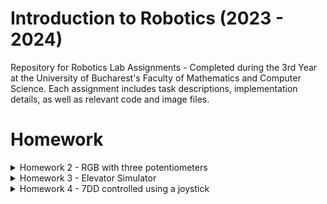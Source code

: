 # Introduction to Robotics (2023 - 2024)

Repository for Robotics Lab Assignments - Completed during the 3rd Year at the University of Bucharest's Faculty of Mathematics and Computer Science. Each assignment includes task descriptions, implementation details, as well as relevant code and image files.


# Homework
<details>
<summary>Homework 2 - RGB with three potentiometers</summary>

## Requirements

Use a separate potentiometer for controlling each color of the RGB LED: Red, Green, and Blue. This control must leverage digital electronics. Specifically, you need to read the potentiometer's value with Arduino and then write a mapped value to the LED pins.

## Photo of the circuit

![RGB LED](https://github.com/Ciocanesku/IntroductionToRobotics/assets/103603726/e1b534ac-20ef-4651-91b1-f876045eacea)

## Link for video

[Watch the video](https://www.youtube.com/shorts/guyWlb159wo)

## Code

```arduino
// declarare pini led
const int ledPinGreen = 8;
const int ledPinBlue = 9;
const int ledPinRed = 10;

//declarare pini potentiometre
const int potPinRed = A2;
const int potPinBlue = A1;
const int potPinGreen = A0;

//declarare valori led-uri
int redPinVal = 0;
int bluePinVal = 0;
int greenPinVal = 0;

//declarare valori potentiometre
int redPotVal = 0;
int bluePotVal = 0;
int greenPotVal = 0;

void setup() {

  Serial.begin(9600);
}

void loop() {
    //citire valori potentiometre
    redPotVal = analogRead(potPinRed);
    bluePotVal = analogRead(potPinBlue);
    greenPotVal = analogRead(potPinGreen);


    //scriere valori pini led cu functia map()
    redPinVal = map(redPotVal, 0, 1023, 0, 255); 
    greenPinVal = map(greenPotVal, 0, 1023, 0, 255); 
    bluePinVal = map(bluePotVal, 0, 1023, 0, 255);  

    //setare culori RGB
    analogWrite(ledPinRed,redPinVal);
    analogWrite(ledPinGreen,greenPinVal);
    analogWrite(ledPinBlue,bluePinVal);
}
```
</details>

<details>
  <summary>Homework 3 - Elevator Simulator</summary>

## Requirements
This project simulates a 3-floor elevator using the Arduino platform. It includes LED indicators, buttons for each floor, a buzzer for audio feedback, and implements a control system to manage elevator movements and user interactions.
- LED Indicators: Each of the 3 LEDs represents one of the 3 floors. The LED corresponding to the current floor lights up. An additional LED represents the elevator's operational state, blinking when the elevator is moving and remaining static when stationary.

- Buttons: Three buttons are implemented to simulate call buttons from the 3 floors. When pressed, the elevator simulates movement towards the pressed floor after a short interval (2-3 seconds).

- Buzzer: The buzzer provides audio feedback in the following scenarios:
  - Elevator arriving at the desired floor (something resembling a "cling").
  - Elevator doors closing and movement (split into two different sounds).

- State Change & Timers: The system handles state changes and timers. If the elevator is already at the desired floor, pressing the button for that floor has no effect. Otherwise, after a button press, the elevator waits for the doors to close and then moves to the corresponding floor. If the elevator is in movement, it either does nothing or stacks its decision (gets to the first programmed floor, opens the doors, waits, closes them, and then goes to the next desired floor).

- Debounce: Debounce is implemented for the buttons to avoid unintentional repeated button presses.

## Components
- 4 LEDs for floor indicators and elevator state
- 4 resistors, 3-220 ohm for floor LEDs and 1-330 ohm for elevator LED (they should be between 220-330, it just happened to have those 4 near me when I made the circuit)
- 3 push buttons for call buttons
- Buzzer for audio feedback

## Photo of the circuit
![ELEVATOR-SIMULATOR](https://github.com/Ciocanesku/IntroductionToRobotics/assets/103603726/b84ffb8b-ae7e-40e3-a5bd-a8ae528422d4)

## Video
[Watch the video](https://youtube.com/shorts/rlsuzNrGbUo)

## Code
```arduino
// Declare all the pins
const int pinButtonFirstFloor = 2;
const int pinButtonSecondFloor = 3;
const int pinButtonThirdFloor = 4;

const int pinLedFirstFloor = 8;
const int pinLedSecondFloor = 9;
const int pinLedThirdFloor = 10;
const int pinLedElevator = 11;

const int pinBuzzer = 13;

// Declare initial states
byte stateButtonFirstFloor = LOW;
byte stateButtonSecondFloor = LOW;
byte stateButtonThirdFloor = LOW;

byte stateLedFirstFloor = LOW;
byte stateLedSecondFloor = LOW;
byte stateLedThirdFloor = LOW;
byte stateLedElevator = LOW;

byte stateBuzzer = LOW;

// Declare the buzzer tone values
int buzzerToneClosing = 1000;
int buzzerToneMoving = 500;
int buzzerToneArriving = 2000;



// Variables for elevator state
int currentFloor = 1;  
int nextFloor = 1; 
int doorCloseTime = 0;  
const int doorCloseDuration = 2000;  
byte doorClose = false;
int ledElevatorBlinkTime = 500;
int ledElevatorLastBlinkTime = 0;

// Elevator level-switching variables
bool levelSwitching = false;
int levelSwitchEndTime = 0;
const int levelSwitchTime = 2000; 
const int arrivingTime = 100;
int arrivingTimeEnd = 0;
bool arrivedNextFloor = false;

// Button-press queue
const int maxQueueSize = 5;
int buttonPressQueue[maxQueueSize];  
int queueFront = 0;
int queueRear = 0;
int queueSize = 0;

// Debounce variables
const int time = 50;  
int lastTime = 0;

void setup() {
  pinMode(pinButtonFirstFloor, INPUT_PULLUP);
  pinMode(pinButtonSecondFloor, INPUT_PULLUP);
  pinMode(pinButtonThirdFloor, INPUT_PULLUP);

  pinMode(pinLedFirstFloor, OUTPUT);
  pinMode(pinLedSecondFloor, OUTPUT);
  pinMode(pinLedThirdFloor, OUTPUT);
  pinMode(pinLedElevator, OUTPUT);

  pinMode(pinBuzzer, OUTPUT);
}

void loop() {
// Read button states and apply the handleButtonPress function
  byte readingButtonFirstFloor = digitalRead(pinButtonFirstFloor);
  byte readingButtonSecondFloor = digitalRead(pinButtonSecondFloor);
  byte readingButtonThirdFloor = digitalRead(pinButtonThirdFloor);


  if (millis() - lastTime >= time) {  //debouncing line
    if (readingButtonFirstFloor != stateButtonFirstFloor) { //checking if any button is pressed, if it is, we add the value in the queue
      if (readingButtonFirstFloor == LOW) {
        addToQueue(1);
      }
      stateButtonFirstFloor = readingButtonFirstFloor;
      lastTime = millis();
    }

    if (readingButtonSecondFloor != stateButtonSecondFloor) {
      if (readingButtonSecondFloor == LOW) {
        addToQueue(2);
      }
      stateButtonSecondFloor = readingButtonSecondFloor;
      lastTime = millis();
    }

    if (readingButtonThirdFloor != stateButtonThirdFloor) {
      if (readingButtonThirdFloor == LOW) {
        addToQueue(3);
      }
      stateButtonThirdFloor = readingButtonThirdFloor;
      lastTime = millis();
    }
  }
   
   if(queueSize > 0 && !doorClose && !levelSwitching && !arrivedNextFloor){ //if we have elements in queue and we are not "using" the elevator we can go to the next button pressed 
    nextFloor = buttonPressQueue[queueFront];

    if (nextFloor != currentFloor)  // if the next floor is not the one we are currently at, we can start the trip
    {
      doorClose=true;
      currentFloor=nextFloor;
      levelSwitching = false;
      arrivedNextFloor = false;
      doorCloseTime = millis() + doorCloseDuration;
      levelSwitchEndTime = doorCloseTime + levelSwitchTime;
      arrivingTimeEnd = levelSwitchEndTime + arrivingTime;
      stateLedElevator = HIGH;
      digitalWrite(pinLedElevator, stateLedElevator);
    }
    
    removeFromQueue();
   }

  if(doorClose) //while the door is closing, we hear the sound
    {soundBuzzer(1);}

  if (doorClose && millis() >= doorCloseTime) {  //start timer for closing doors, turn all the leds off
    stateLedFirstFloor = LOW;
    stateLedSecondFloor = LOW;
    stateLedThirdFloor = LOW;
    digitalWrite(pinLedFirstFloor,stateLedFirstFloor);
    digitalWrite(pinLedSecondFloor,stateLedSecondFloor);
    digitalWrite(pinLedThirdFloor, stateLedSecondFloor);
    if (!levelSwitching) {
      levelSwitching = true;
    }
    doorClose= false;
    noTone(pinBuzzer);
  }

   if (levelSwitching && (millis() - ledElevatorLastBlinkTime >= ledElevatorBlinkTime)) { //led blinks while level switching
    ledElevatorLastBlinkTime = millis();
    digitalWrite(pinLedElevator, !digitalRead(pinLedElevator)); 
  }

  if(levelSwitching)
  {soundBuzzer(2);}

  if(levelSwitching && millis() >= levelSwitchEndTime) //end the transition
  {
    levelSwitching=false;
    if(!arrivedNextFloor)
      arrivedNextFloor = true;
    noTone(pinBuzzer);
  }

    if(!levelSwitching && !doorClose) //after the transition is made, we turn on the led for current level
  {
  digitalWrite(pinLedFirstFloor, currentFloor == 1 ? HIGH : LOW);
  digitalWrite(pinLedSecondFloor, currentFloor == 2 ? HIGH : LOW);
  digitalWrite(pinLedThirdFloor, currentFloor == 3 ? HIGH : LOW);
  }

  if(arrivedNextFloor) // check if arrived next floor to sound buzzer
    {
      soundBuzzer(3);
    }
  
    if(arrivedNextFloor && millis() >= arrivingTimeEnd) //end the transition
  {
    arrivedNextFloor = false;
    noTone(pinBuzzer);
  }


}


void addToQueue(int floor){  //function for adding elements to queue
  if (queueSize < maxQueueSize) {
    buttonPressQueue[queueRear] = floor;
    queueRear = queueRear + 1;
    queueSize++;
  }
}

void removeFromQueue(){  //function for removing 
  if(queueSize>0)
  {
    for(int i = queueFront; i<queueRear ; i++)
    {
      buttonPressQueue[i]=buttonPressQueue[i+1];
    }
    queueRear = queueRear-1;
    queueSize--;
  }
}

void soundBuzzer(int buzzerType) { //function for the two types of buzzers
  if (buzzerType == 1) {
    // sound moving
    tone(pinBuzzer, buzzerToneMoving, levelSwitchTime);
  }
  if (buzzerType == 2) {
    // sound door closing
    tone(pinBuzzer, buzzerToneClosing, doorCloseDuration);
  }
  if(buzzerType == 3){
    // sound arriving
    tone(pinBuzzer, buzzerToneArriving, arrivingTime);
  }
}
```

</details>

<details>
<summary>Homework 4 - 7DD controlled using a joystick</summary>

## Requirements
Use the joystick to control the position ofthe segment and ”draw” on the display.  The movement between segments should be natural, meaning they should jump from the current positiononly to neighbors, but without passing through ”walls”. The  initial  position  should  be  on  the  DP.  The  current position always blinks (irrespective of the fact that the segment is on or off).  Use the joystick to move from one position to neighbors (see table for corresponding movement).  Short pressing the button toggles the segmentstate  from  ON  to  OFF  or  from  OFF  to  ON.  Long  pressing  the  button resets the entire display by turning all the segments OFF and moving thecurrent position to the decimal point.

## Neighbors table
![image](https://github.com/Ciocanesku/IntroductionToRobotics/assets/103603726/f22934ff-6c4c-4878-ba37-badac2befa32)


## Components
- 7 digit display
- 8 resistors between 220-330 ohm
- Joystick

## Photo of the circuit
![7DD controlled with joystick](https://github.com/Ciocanesku/IntroductionToRobotics/assets/103603726/ec06d837-e228-4569-a9a5-9051916277b5)


## Link for video

[Watch the video](https://youtube.com/shorts/9tAKxipS99k)

## Code

```arduino
// declare all the pins
const int pinSW = 2; // digital pin connected to switch output
const int pinX = A0; // pin X output
const int pinY = A1; // pin Y output
byte swState = LOW;
int xValue = 0;
int yValue = 0;

// declare all the segments pins
const int pinA = 12;
const int pinB = 10;
const int pinC = 9;
const int pinD = 8;
const int pinE = 7;
const int pinF = 6;
const int pinG = 5;
const int pinDP = 4;
const int segSize = 8;
int index = 7; // start with the point

const int noOfDigits = 10;
byte state = HIGH;
byte dpState = LOW;
int segments[segSize] = {
  pinA, pinB, pinC, pinD, pinE, pinF, pinG, pinDP
};

const int trasholdRight = 620;
const int trasholdLeft = 420;
const int trasholdUp = 607;
const int trasholdDown = 407;

int movementMatrix[8][4] = {  // UP, DOWN, LEFT, RIGHT
  {-1, 6, 5, 1}, // a
  {0, 6, 5, -1}, // b
  {6, 3, 4, 7}, // c
  {6, -1, 4, 2}, // d
  {6, 3, -1, 2}, // e
  {0, 6, -1, 1}, // f
  {0, 3, -1, -1}, // g
  {-1, -1, 2, -1}, // dp
};

bool moving = false;

const int impossibleMove = -1;

const int blinkTime = 500;  // blink interval
unsigned long lastBlinkTime = 0;
bool segmentOn = false;

int holdSegments[9]; //array for storing the segments that are "clicked"
int holdSegmentsSize = -1;

byte buttonState = HIGH;    // current state of the button
byte lastButtonState = HIGH;  // previous state of the button
byte reading = LOW;
int buttonPressStartTime = 0;
const int resetTime = 2000;
unsigned long lastDebounceTime = 0;  // time of the last button state change
unsigned long debounceDelay = 50;  // debounce time in milliseconds


void setup() {
  // initialize all the pins
  pinMode(pinSW, INPUT_PULLUP);
  for (int i = 0; i < segSize; i++) {
    pinMode(segments[i], OUTPUT);
  }
  Serial.begin(9600);
}

void loop() {
  xValue = analogRead(pinX);
  yValue = analogRead(pinY);
  reading = digitalRead(pinSW);

  if (reading != lastButtonState) {
    lastDebounceTime = millis();  // update the last debounce time
  }

  if (millis() - lastDebounceTime > debounceDelay) {
    if (reading != buttonState) {
      buttonState = reading;

      if (buttonState == LOW) {
        if (buttonPressStartTime == 0) {
          buttonPressStartTime = millis();  // record the start time of button press
        }
      } else {
        if (millis() - buttonPressStartTime >= resetTime) {
          // if the button has been held for 2 seconds or more, reset calling clearHold()
          clearHold();
        } else {
          holdUnhold(index);
          Serial.print(index);
        }
        buttonPressStartTime = 0;  // reset the start time when the button is released
      }
    }
  }

  lastButtonState = reading;

  if (moving && xValue >= trasholdLeft && xValue <= trasholdRight && yValue >= trasholdDown && yValue <= trasholdUp) { //button is no more moving
    moving = !moving;
  }

  if (!moving) { //check to start the moving state, and get the next index from the moveMatrix
    if (xValue >= trasholdRight) {
      if (movementMatrix[index][3] != impossibleMove) {
        index = movementMatrix[index][3];
      }
      moving = true;
    } else if (xValue <= trasholdLeft) {
      if (movementMatrix[index][2] != impossibleMove) {
        index = movementMatrix[index][2];
      }
      moving = true;
    } else if (yValue <= trasholdDown) {
      if (movementMatrix[index][0] != impossibleMove) {
        index = movementMatrix[index][0];
      }
      moving = true;
    } else if (yValue >= trasholdUp) {
      if (movementMatrix[index][1] != impossibleMove) {
        index = movementMatrix[index][1];
      }
      moving = true;
    }
  }

  // reset all segments
  for (int i = 0; i < segSize; i++) {
    digitalWrite(segments[i], LOW);
  }

  if (segmentOn) {
    digitalWrite(segments[index], HIGH);
  }

  for (int i = 0; i <= holdSegmentsSize; i++) {
    if (index != holdSegments[i]) {
      digitalWrite(segments[holdSegments[i]], HIGH);
    }
  }

  if (millis() - lastBlinkTime >= blinkTime) { //used to make the current position blink
    lastBlinkTime = millis();
    segmentOn = !segmentOn;
  }
}

void holdUnhold(int i) { //function to add/remove elements from array
  int ok = 0;
  for (int j = 0; j <= holdSegmentsSize && ok == 0; j++) {
    if (holdSegments[j] == i) { //if already in the array, delete it from there
      removeFromHold(j);
      ok = 1;
    }
  }
  if (ok == 0) { // if not in the array, put it in
    holdSegmentsSize++;
    holdSegments[holdSegmentsSize] = i;
  }
}

void removeFromHold(int i) {
  for (int k = i; k < holdSegmentsSize; k++) {
    holdSegments[k] = holdSegments[k + 1];
  }
  holdSegmentsSize--;
}

void clearHold() { //function to reset the display
  holdSegmentsSize = -1;
  index = 7;
  for (int i = 0; i < segSize; i++) {
    digitalWrite(segments[i], LOW);
  }
}
```
</details>



